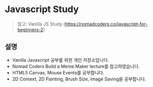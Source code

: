# Javascript Study

> 참고: Vanilla JS Study (https://nomadcoders.co/javascript-for-beginners-2)

## 설명

- Vanilla Javascript 공부를 위한 개인 저장소입니다.
- Nomad Coders Build a Meme Maker lecture를 참고하였습니다.
- HTML5 Canvas, Mouse Events를 공부합니다.
- 2D Context, 2D Painting, Brush Size, Image Saving을 공부합니다.
